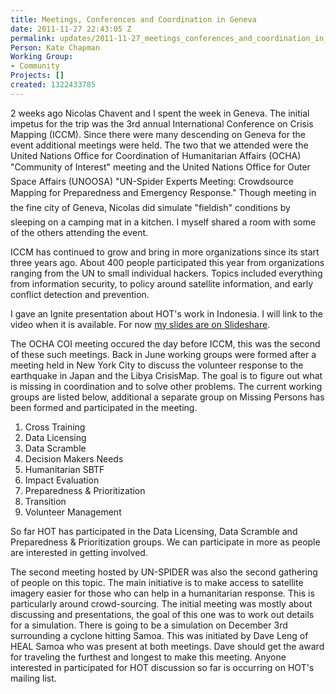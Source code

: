 ```yaml
---
title: Meetings, Conferences and Coordination in Geneva
date: 2011-11-27 22:43:05 Z
permalink: updates/2011-11-27_meetings_conferences_and_coordination_in_geneva
Person: Kate Chapman
Working Group:
- Community
Projects: []
created: 1322433785
---
```


<p>2 weeks ago Nicolas Chavent and I spent the week in Geneva. The initial impetus for the trip was the 3rd annual International Conference on Crisis Mapping (ICCM). Since there were many descending on Geneva for the event additional meetings were held. The two that we attended were the United Nations Office for Coordination of Humanitarian Affairs (OCHA) "Community of Interest" meeting and the United Nations Office for Outer Space Affairs (UNOOSA) "UN-Spider Experts Meeting: Crowdsource Mapping for Preparedness and Emergency Response." Though meeting in the fine city of Geneva, Nicolas did simulate "fieldish" conditions by sleeping on a camping mat in a kitchen. I myself shared a room with some of the others attending the event.</p><p>ICCM has continued to grow and bring in more organizations since its start three years ago. About 400 people participated this year from organizations ranging from the UN to small individual hackers. Topics included everything from information security, to policy around satellite information, and early conflict detection and prevention.</p><p>I gave an Ignite presentation about HOT's work in Indonesia. I will link to the video when it is available. For now <a href="http://www.slideshare.net/wonderchook/mapping-an-entire-country-for-exposure">my slides are on Slideshare</a>.</p><p>The OCHA COI meeting occured the day before ICCM, this was the second of these such meetings. Back in June working groups were formed after a meeting held in New York City to discuss the volunteer response to the earthquake in Japan and the Libya CrisisMap. The goal is to figure out what is missing in coordination and to solve other problems. The current working groups are listed below, additional a separate group on Missing Persons has been formed and participated in the meeting.</p><ol><li>Cross Training</li><li>Data Licensing</li><li>Data Scramble</li><li>Decision Makers Needs</li><li>Humanitarian SBTF</li><li>Impact Evaluation</li><li>Preparedness &amp; Prioritization</li><li>Transition</li><li>Volunteer Management</li></ol><p>So far HOT has participated in the Data Licensing, Data Scramble and Preparedness &amp; Prioritization groups. We can participate in more as people are interested in getting involved.</p><p>The second meeting hosted by UN-SPIDER was also the second gathering of people on this topic. The main initiative is to make access to satellite imagery easier for those who can help in a humanitarian response. This is particularly around crowd-sourcing. The initial meeting was mostly about discussing and presentations, the goal of this one was to work out details for a simulation. There is going to be a simulation on December 3rd surrounding a cyclone hitting Samoa. This was initiated by Dave Leng of HEAL Samoa who was present at both meetings. Dave should get the award for traveling the furthest and longest to make this meeting. Anyone interested in participated for HOT discussion so far is occurring on HOT's mailing list.</p>
